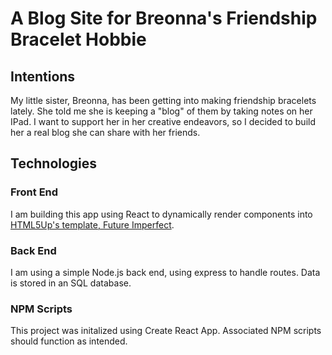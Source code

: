 # A Blog Site for Breonna's Friendship Bracelet Hobbie

## Intentions

My little sister, Breonna, has been getting into making friendship bracelets lately. She told me she is keeping a "blog" of them by taking notes on her IPad.
I want to support her in her creative endeavors, so I decided to build her a real blog she can share with her friends.

## Technologies

### Front End

I am building this app using React to dynamically render components into [HTML5Up's template, Future Imperfect](https://html5up.net/future-imperfect "Origonal HTML5Up Template").

### Back End

I am using a simple Node.js back end, using express to handle routes. Data is stored in an SQL database.

### NPM Scripts

This project was initalized using Create React App. Associated NPM scripts should function as intended.
